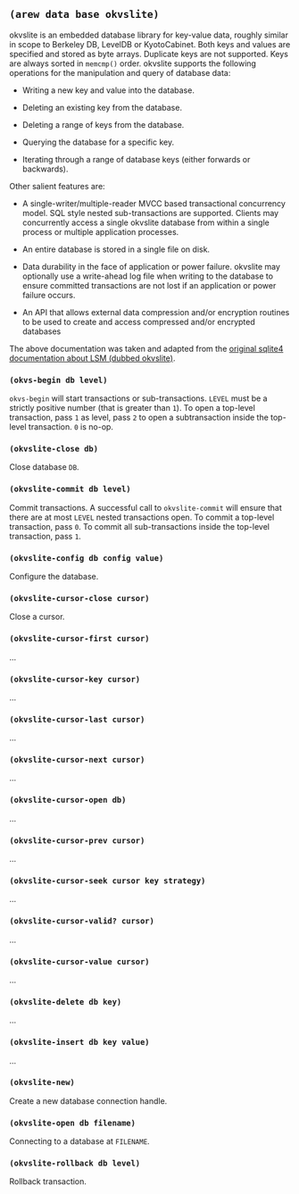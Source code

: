 
## `(arew data base okvslite)`

okvslite is an embedded database library for key-value data, roughly
similar in scope to Berkeley DB, LevelDB or KyotoCabinet. Both keys
and values are specified and stored as byte arrays. Duplicate keys are
not supported. Keys are always sorted in `memcmp()` order. okvslite supports
the following operations for the manipulation and query of database
data:

- Writing a new key and value into the database.

- Deleting an existing key from the database.

- Deleting a range of keys from the database.

- Querying the database for a specific key.

- Iterating through a range of database keys (either forwards or backwards).

Other salient features are:

- A single-writer/multiple-reader MVCC based transactional concurrency
  model. SQL style nested sub-transactions are supported. Clients may
  concurrently access a single okvslite database from within a single
  process or multiple application processes.

- An entire database is stored in a single file on disk.

- Data durability in the face of application or power
  failure. okvslite may optionally use a write-ahead log file when
  writing to the database to ensure committed transactions are not
  lost if an application or power failure occurs.

- An API that allows external data compression and/or encryption
  routines to be used to create and access compressed and/or encrypted
  databases

The above documentation was taken and adapted from the [original
sqlite4 documentation about LSM (dubbed
okvslite)](https://sqlite.org/src4/doc/trunk/www/lsmusr.wiki).

### `(okvs-begin db level)`

`okvs-begin` will start transactions or sub-transactions.  `LEVEL`
must be a strictly positive number (that is greater than `1`).  To
open a top-level transaction, pass `1` as level, pass `2` to open a
subtransaction inside the top-level transaction. `0` is no-op.

### `(okvslite-close db)`

Close database `DB`.

### `(okvslite-commit db level)`

Commit transactions.  A successful call to `okvslite-commit` will
ensure that there are at most `LEVEL` nested transactions open.  To
commit a top-level transaction, pass `0`. To commit all
sub-transactions inside the top-level transaction, pass `1`.

### `(okvslite-config db config value)`

Configure the database.

### `(okvslite-cursor-close cursor)`

Close a cursor.

### `(okvslite-cursor-first cursor)`

...

### `(okvslite-cursor-key cursor)`

...

### `(okvslite-cursor-last cursor)`

...

### `(okvslite-cursor-next cursor)`

...

### `(okvslite-cursor-open db)`

...

### `(okvslite-cursor-prev cursor)`

...

### `(okvslite-cursor-seek cursor key strategy)`

...

### `(okvslite-cursor-valid? cursor)`

...

### `(okvslite-cursor-value cursor)`

...

### `(okvslite-delete db key)`

...

### `(okvslite-insert db key value)`

...

### `(okvslite-new)`

Create a new database connection handle.

### `(okvslite-open db filename)`

Connecting to a database at `FILENAME`.

### `(okvslite-rollback db level)`

Rollback transaction.
